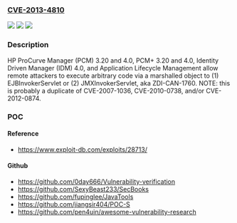 ### [CVE-2013-4810](https://cve.mitre.org/cgi-bin/cvename.cgi?name=CVE-2013-4810)
![](https://img.shields.io/static/v1?label=Product&message=n%2Fa&color=blue)
![](https://img.shields.io/static/v1?label=Version&message=n%2Fa&color=blue)
![](https://img.shields.io/static/v1?label=Vulnerability&message=n%2Fa&color=brighgreen)

### Description

HP ProCurve Manager (PCM) 3.20 and 4.0, PCM+ 3.20 and 4.0, Identity Driven Manager (IDM) 4.0, and Application Lifecycle Management allow remote attackers to execute arbitrary code via a marshalled object to (1) EJBInvokerServlet or (2) JMXInvokerServlet, aka ZDI-CAN-1760. NOTE: this is probably a duplicate of CVE-2007-1036, CVE-2010-0738, and/or CVE-2012-0874.

### POC

#### Reference
- https://www.exploit-db.com/exploits/28713/

#### Github
- https://github.com/0day666/Vulnerability-verification
- https://github.com/SexyBeast233/SecBooks
- https://github.com/fupinglee/JavaTools
- https://github.com/jiangsir404/POC-S
- https://github.com/pen4uin/awesome-vulnerability-research

